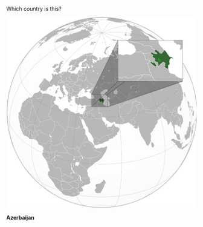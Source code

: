 Which country is this?

![Map of a country](images/Azerbaijan_with_Nagorno_Karabakh_region.svg)
<!--question-->
**Azerbaijan**
